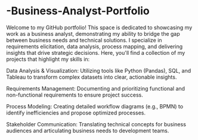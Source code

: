 # -Business-Analyst-Portfolio
Welcome to my GitHub portfolio! This space is dedicated to showcasing my work as a business analyst, demonstrating my ability to bridge the gap between business needs and technical solutions. I specialize in requirements elicitation, data analysis, process mapping, and delivering insights that drive strategic decisions.
Here, you'll find a collection of my projects that highlight my skills in:

Data Analysis & Visualization: Utilizing tools like Python (Pandas), SQL, and Tableau to transform complex datasets into clear, actionable insights.

Requirements Management: Documenting and prioritizing functional and non-functional requirements to ensure project success.

Process Modeling: Creating detailed workflow diagrams (e.g., BPMN) to identify inefficiencies and propose optimized processes.

Stakeholder Communication: Translating technical concepts for business audiences and articulating business needs to development teams.
